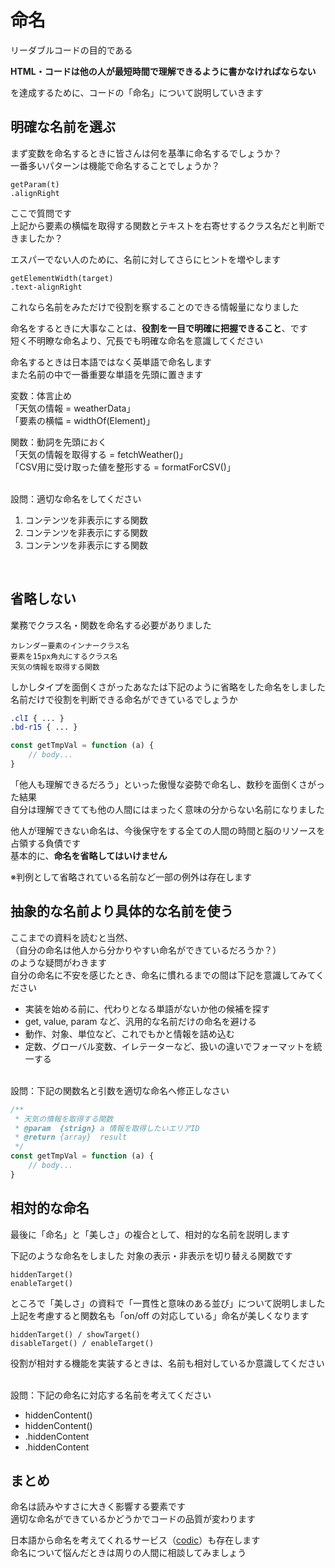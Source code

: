 # 命名
リーダブルコードの目的である

**HTML・コードは他の人が最短時間で理解できるように書かなければならない**

を達成するために、コードの「命名」について説明していきます


## 明確な名前を選ぶ
まず変数を命名するときに皆さんは何を基準に命名するでしょうか？<br>
一番多いパターンは機能で命名することでしょうか？

```
getParam(t)
.alignRight
```

ここで質問です<br>
上記から要素の横幅を取得する関数とテキストを右寄せするクラス名だと判断できましたか？

エスパーでない人のために、名前に対してさらにヒントを増やします

```
getElementWidth(target)
.text-alignRight
```

これなら名前をみただけで役割を察することのできる情報量になりました

命名をするときに大事なことは、**役割を一目で明確に把握できること**、です<br>
短く不明瞭な命名より、冗長でも明確な命名を意識してください

命名するときは日本語ではなく英単語で命名します<br>
また名前の中で一番重要な単語を先頭に置きます

変数：体言止め<br>
「天気の情報 = weatherData」<br>
「要素の横幅 = widthOf(Element)」

関数：動詞を先頭におく<br>
「天気の情報を取得する = fetchWeather()」<br>
「CSV用に受け取った値を整形する = formatForCSV()」

<br>
設問：適切な命名をしてください

1. コンテンツを非表示にする関数
1. コンテンツを非表示にする関数
1. コンテンツを非表示にする関数

<br>

## 省略しない
業務でクラス名・関数を命名する必要がありました

```
カレンダー要素のインナークラス名
要素を15px角丸にするクラス名
天気の情報を取得する関数
```

しかしタイプを面倒くさがったあなたは下記のように省略をした命名をしました<br>
名前だけで役割を判断できる命名ができているでしょうか

```CSS
.clI { ... }
.bd-r15 { ... }
```

```Javascript
const getTmpVal = function (a) {
	// body...
}
```

「他人も理解できるだろう」といった傲慢な姿勢で命名し、数秒を面倒くさがった結果<br>
自分は理解できてても他の人間にはまったく意味の分からない名前になりました

他人が理解できない命名は、今後保守をする全ての人間の時間と脳のリソースを占領する負債です<br>
基本的に、**命名を省略してはいけません**

※判例として省略されている名前など一部の例外は存在します

## 抽象的な名前より具体的な名前を使う
ここまでの資料を読むと当然、<br>
（自分の命名は他人から分かりやすい命名ができているだろうか？）<br>
のような疑問がわきます<br>
自分の命名に不安を感じたとき、命名に慣れるまでの間は下記を意識してみてください

- 実装を始める前に、代わりとなる単語がないか他の候補を探す<br>
- get, value, param など、汎用的な名前だけの命名を避ける<br>
- 動作、対象、単位など、これでもかと情報を詰め込む
- 定数、グローバル変数、イレテーターなど、扱いの違いでフォーマットを統一する

<br>
設問：下記の関数名と引数を適切な命名へ修正しなさい

```Javascript
/**
 * 天気の情報を取得する関数
 * @param  {strign} a 情報を取得したいエリアID
 * @return {array}  result
 */
const getTmpVal = function (a) {
	// body...
}
```

## 相対的な命名
最後に「命名」と「美しさ」の複合として、相対的な名前を説明します

下記のような命名をしました
対象の表示・非表示を切り替える関数です

```
hiddenTarget()
enableTarget()
```

ところで「美しさ」の資料で「一貫性と意味のある並び」について説明しました<br>
上記を考慮すると関数名も「on/off の対応している」命名が美しくなります

```
hiddenTarget() / showTarget()
disableTarget() / enableTarget()
```

役割が相対する機能を実装するときは、名前も相対しているか意識してください

<br>
設問：下記の命名に対応する名前を考えてください

- hiddenContent()
- hiddenContent()
- .hiddenContent
- .hiddenContent

## まとめ
命名は読みやすさに大きく影響する要素です<br>
適切な命名ができているかどうかでコードの品質が変わります<br>

日本語から命名を考えてくれるサービス（[codic](https://codic.jp/)）も存在します<br>
命名について悩んだときは周りの人間に相談してみましょう
